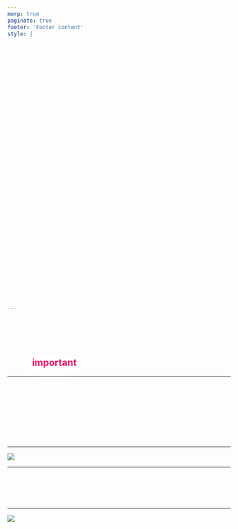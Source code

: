 ```yaml
---
marp: true
paginate: true
footer: 'Footer content'
style: |

    @import url('https://fonts.googleapis.com/css2?family=Roboto+Mono:ital,wght@0,100..700;1,100..700&display=swap');

    :root, h1, h2, h3, h4, footer, section::after {
        color: black;
        font-family: Roboto Mono;
        font-weight: 400;
    }

    h1, h2, h3, h4 {
        font-weight: 700;
    }

    h3 {
        position: absolute;
        top: 10%;
    }
    ::marker {
        content:"﹡";
    }
    li {
        padding-left:10px;
    }

    section {
        background-image:radial-gradient(75% 75% at 42% 60%, rgba(0, 0, 0, 0) 20%, rgba(0, 0, 0, 0.25) 100%)
    }

    footer {
        position: absolute;
        font-size: 0.6em;
        left: 604px;
        top: 0px;
        width: 100%;
        height: 1.5em;
        transform: rotate(-90deg);
        vertikal-align: bottom;
    }
    section::after {
        font-size: 0.6em;
    }
---
```

<style scoped>
    section{
        background-color: hsla(230, 100%, 50%, 1);  
    }
    :root, h1, h2, h3, h4, footer, section::after {
        color: white ;
    }
    h1 strong, h2 strong {
        color: hsl(230, 85%, 50%) !important;
        background: white;
        padding: 0.1em 0.3em;
        box-shadow: 0px 0px 30px rgba(255,255,255,0.5);
    }   
</style>
# Blue Title Card
## with **important** Info

---

### White Text Slide

- Something **and** something else
- more text
- and more
- Lorem ipsum dolor sit amet
- consectetur adipiscing elit

---

![bg fit](https://miro.medium.com/v2/resize:fit:1400/1*EJtBwJODf3nwaiNa3jYd2g.png)

---
<style scoped>
    section{
        background-color: hsla(337, 100%, 50%, 1);  
    }
    :root, h1, h2, h3, h4, footer, section::after {
        color: white ;
    }
    h1 strong, h2 strong {
        color: hsl(337, 85%, 50%) !important;
        background: white;
        padding: 0.1em 0.3em;
        box-shadow: 0px 0px 30px rgba(255,255,255,0.5);
    }   
</style>

# Red Title Card

***

![bg 20%](https://em-content.zobj.net/source/microsoft-teams/363/paperclip_1f4ce.png)